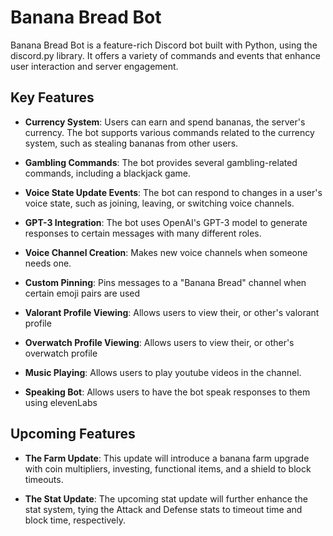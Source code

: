 # Banana Bread Bot

Banana Bread Bot is a feature-rich Discord bot built with Python, using the discord.py library. It offers a variety of commands and events that enhance user interaction and server engagement.

## Key Features

- **Currency System**: Users can earn and spend bananas, the server's currency. The bot supports various commands related to the currency system, such as stealing bananas from other users.

- **Gambling Commands**: The bot provides several gambling-related commands, including a blackjack game.

- **Voice State Update Events**: The bot can respond to changes in a user's voice state, such as joining, leaving, or switching voice channels.

- **GPT-3 Integration**: The bot uses OpenAI's GPT-3 model to generate responses to certain messages with many different roles.

- **Voice Channel Creation**: Makes new voice channels when someone needs one.

- **Custom Pinning**: Pins messages to a "Banana Bread" channel when certain emoji pairs are used

- **Valorant Profile Viewing**: Allows users to view their, or other's valorant profile

- **Overwatch Profile Viewing**: Allows users to view their, or other's overwatch profile

- **Music Playing**: Allows users to play youtube videos in the channel.

- **Speaking Bot**: Allows users to have the bot speak responses to them using elevenLabs

## Upcoming Features

- **The Farm Update**: This update will introduce a banana farm upgrade with coin multipliers, investing, functional items, and a shield to block timeouts.

- **The Stat Update**: The upcoming stat update will further enhance the stat system, tying the Attack and Defense stats to timeout time and block time, respectively.